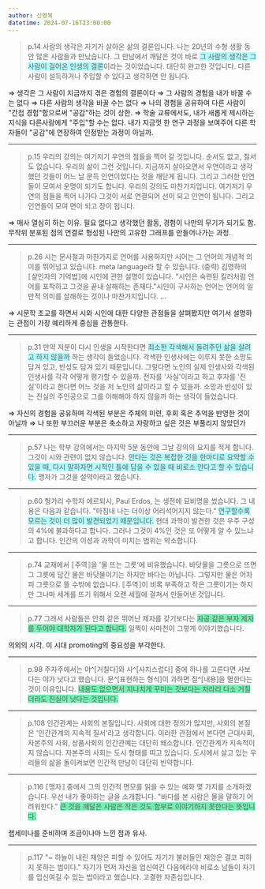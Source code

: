 ```yaml
---
author: 신영복
datetime: 2024-07-16T23:00:00
---
```

> p.14
> 사람의 생각은 자기가 살아온 삶의 결론입니다. 나는 20년의 수형 생활 동안 많은 사람들과 만났습니다. 그 만남에서 깨달은 것이 바로 <span style="background:#b1ffff">그 사람의 생각은 그 사람이 걸어온 인생의 결론</span>이라는 것이었습니다. 대단히 완고한 것입니다. 다른 사람이 설득하거나 주입할 수 있다고 생각하면 안 됩니다.

$\Rightarrow$ 생각은 그 사람이 지금까지 겪은 경험의 결론이다
$\Rightarrow$ 그 사람의 경험을 내가 바꿀 수는 없다
$\Rightarrow$ 다른 사람의 생각을 바꿀 수는 없다
$\Rightarrow$ 나의 경험을 공유하여 다른 사람이 "간접 경험"함으로써 "공감"하는 것이 상한.
$\Rightarrow$ 학술 교류에서도, 내가 새롭게 제시하는 지식을 다른사람에게 "주입"할 수는 없다. 내가 지금껏 한 연구 과정을 보여주어 다른 학자들이 "공감"에 연장하여 인정받는 과정이 아닐까.

---
> p.15
> 우리의 강의는 여기저기 우연의 점들을 찍어 갈 것입니다. 순서도 없고, 질서도 없습니다. 우리의 삶이 그런 것입니다. 지금까지 살아오면서 우연이라고 생각했던 것들이 어느 날 문득 인연이었다는 것을 깨닫게 됩니다. 그리고 그러한 인연들이 모여서 운명이 되기도 합니다. 우리의 강의도 마찬가지입니다. 여기저기 우연의 점들을 찍어 나가다 그것이 서로 연결되어 선이 되고 인연이 됩니다. 그리고 인연들이 모여 면이 되고 장이 됩니다.

$\Rightarrow$ 매사 열심히 하는 이유. 필요 없다고 생각했던 활동, 경험이 나만의 무기가 되기도 함. 무작위 분포된 점의 연결로 형성된 나만의 고유한 그래프를 만들어나가는 과정.

---
> p.26
> 시는 문사철과 마찬가지로 언어를 사용하지만 시어는 그 언어의 개념적 의미를 뛰어넘고 있습니다. meta language라 할 수 있습니다.
> (중략)
> 김영하의 ⟦살인자의 기억법⟧에 시인에 관한 설명이 있습니다. "시인은 숙련된 킬러처럼 언어를 포착하고 그것을 끝내 살해하는 존재다."시인이 구사하는 언어는 언어의 일반적 의미를 살해하는 것이나 마찬가지입니다.
> ...

$\Rightarrow$ 시문학 조교를 하면서 시와 시인에 대한 다양한 관점들을 살펴봤지만 여기서 설명하는 관점이 가장 예리하게 중심을 관통한다.

---
> p.31
> 만약 저분이 다시 인생을 시작한다면 <span style="background:#b1ffff">최소한 각색해서 들려주던 삶을 살려고 하지 않을까</span> 하는 생각이 들었습니다. 각색한 인생사에는 이루지 못한 소망도 담겨 있고, 반성도 담겨 있기 때문입니다. 그렇다면 노인의 실제 인생사와 각색된 인생사를 각각 어떻게 평가할 수 있을까. 전자를 '사실'이라고 하고 후자를 '진실'이라고 한다면 어느 것을 저 노인의 삶이라고 할 수 있을까. 소망과 반성이 있는 진실의 주인공으로 그를 이해해야 하지 않을까 하는 생각이 들었습니다.

$\Rightarrow$ 자신의 경험을 공유하며 각색된 부분은 주체의 미련, 후회 혹은 추억을 반영한 것이 아닐까
$\Rightarrow$ 나 또한 부끄러운 부분은 축소하고 자랑하고 싶은 것은 부풀리지 않았던가

---
> p.57
> 나는 학부 강의에서는 마지막 5분 동안에 그날 강의의 요지를 적게 합니다. 그것이 시와 관련이 없지 않습니다. <span style="background:#b1ffff">안다는 것은 복잡한 것을 한마디로 요약할 수 있을 때, 다시 말하자면 시적인 틀에 담을 수 있을 때 비로소 안다고 할 수 있습니다.</span> 맹자가 그것을 설약이라고 했습니다.

---
> p.60
> 헝가리 수학자 에르되시, Paul Erdos, 는 생전에 묘비명을 썼습니다. 그 내용은 다음과 같습니다. "마침내 나는 더이상 어리석어지지 않는다." <span style="background:#b1ffff">연구할수록 모르는 것이 더 많이 발견되었기 때문입니다.</span> 현대 과학이 발견한 것은 우주 구성의 4%에 불과하다고 합니다. 그러나 그것이 4%인 것은 또 어떻게 알 수 있느냐고 합니다. 인간의 이성과 과학이 미치는 범위는 약소합니다.

---
> p.74
> 교재에서 ⟦주역⟧을 '물 뜨는 그릇'에 비유했습니다. 바닷물을 그릇으로 뜨면 그 그릇에 담긴 물은 바닷물이기는 하지만 바다는 아닙니다. 그렇지만 물은 어차피 그릇으로 뜰 수밖에 없습니다. ⟦주역⟧이 비록 부족하고 작은 그릇이기는 하지만 그나마 세계를 뜨기 위해서 오랜 세월에 걸쳐서 만들어낸 것입니다.

---
> p.77
> 그래서 사람들은 안회 같은 뛰어난 제자를 갖기보다는 <span style="background:rgba(0, 230, 118, 0.55)">자공 같은 부자 제자를 두어야 대학자가 된다고 합니다.</span> 일찍이 사마천이 그렇게 이야기했습니다.

의외의 시각. 이 시대 promoting의 중요성을 부각한다.

---
> p.98
> 주자주에서는 야^[거칠다]와 사^[사치스럽다] 중에 하나를 고른다면 사보다는 야가 낫다고 했습니다. 문^[표현하는 형식]이 과하면 질^[내용]을 멸한다는 것이 이유입니다. <span style="background:rgba(0, 230, 118, 0.55)">내용도 없으면서 지나치게 꾸미는 것보다는 차라리 다소 거칠더라도 진실이 낫다는 것입니다.</span>

---
> p.108
> 인간관계는 사회의 본질입니다. 사회에 대한 정의가 많지만, 사회의 본질은 '인간관계의 지속적 질서'라고 생각합니다. 이러한 관점에서 본다면 근대사회, 자본주의 사회, 상품사회의 인간관꼐는 대단히 왜소합니다. 인간관계가 지속적이지 않습니다. 자본주의 사회는 도시 형태를 띠고 있습니다. 도시에서 살고 있는 우리들의 삶을 돌이켜보면 인간적 만남이 대단히 빈약합니다.

---
> p.116
>  ⟦맹자⟧ 중에서 그의 인간적 면모를 읽을 수 있는 예화 몇 가지를 소개하겠습니다. 우선 내가 좋아하는 글을 소개합니다. "바다를 본 사람은 물을 말하기 어려워한다." <span style="background:rgba(0, 230, 118, 0.55)">큰 것을 깨달은 사람은 작은 것도 함부로 이야기하지 못한다는 뜻입니다.</span>

랩세미나를 준비하며 조금이나마 느낀 점과 유사.

---
> p.117
> "~ 하늘이 내린 재앙은 피할 수 있어도 자기가 불러들인 재앙은 결코 피하지 못하는 법이다." 자기가 먼저 자신을 업신여긴 다음에라야 비로소 남들이 자기를 업신여길 수 있는 법이라고 했습니다. 고결한 자존심입니다.